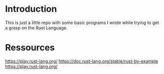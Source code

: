 # Introduction
This is just a little repo with some basic programs I wrote while trying to get a grasp on the Rust Language.

# Ressources
https://play.rust-lang.org/
https://doc.rust-lang.org/stable/rust-by-example
https://play.rust-lang.org/

